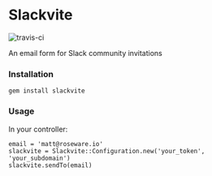 # Slackvite
![travis-ci](https://travis-ci.org/rosendin/slackvite.svg?branch=master)

An email form for Slack community invitations

### Installation
```
gem install slackvite
```

### Usage
In your controller:
```
email = 'matt@roseware.io'
slackvite = Slackvite::Configuration.new('your_token', 'your_subdomain')
slackvite.sendTo(email)
```
